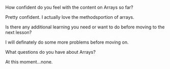 How confident do you feel with the content on Arrays so far? 

Pretty confident. I actually love the methodsportion of arrays.

Is there any additional learning you need or want to do before moving to the next lesson?

I will definately do some more problems before moving on.

What questions do you have about Arrays? 

At this moment...none.